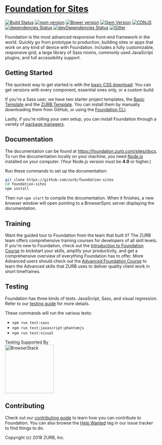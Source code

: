 # [Foundation for Sites](http://foundation.zurb.com)

[![Build Status](https://travis-ci.org/zurb/foundation-sites.svg?branch=develop)](https://travis-ci.org/zurb/foundation-sites)
[![npm version](https://badge.fury.io/js/foundation-sites.svg)](https://badge.fury.io/js/foundation-sites)
[![Bower version](https://badge.fury.io/bo/foundation-sites.svg)](https://badge.fury.io/bo/foundation-sites)
[![Gem Version](https://badge.fury.io/rb/foundation-rails.svg)](https://badge.fury.io/rb/foundation-rails)
[![CDNJS](https://img.shields.io/cdnjs/v/foundation.svg)](https://cdnjs.com/libraries/foundation)
[![dependencies Status](https://david-dm.org/zurb/foundation-sites/status.svg)](https://david-dm.org/zurb/foundation-sites)
[![devDependencies Status](https://david-dm.org/zurb/foundation-sites/dev-status.svg)](https://david-dm.org/zurb/foundation-sites?type=dev)
[![Gitter](https://badges.gitter.im/Join%20Chat.svg)](https://gitter.im/zurb/foundation-sites?utm_source=badge&utm_medium=badge&utm_campaign=pr-badge)

Foundation is the most advanced responsive front-end framework in the world. Quickly go from prototype to production, building sites or apps that work on any kind of device with Foundation. Includes a fully customizable, responsive grid, a large library of Sass mixins, commonly used JavaScript plugins, and full accessibility support.

## Getting Started

The quickest way to get started is with the [basic CSS download](http://foundation.zurb.com/sites/download/). You can get versions with every component, essential ones only, or a custom build.

If you're a Sass user, we have two starter project templates, the [Basic Template](https://github.com/zurb/foundation-sites-template) and the [ZURB Template](https://github.com/zurb/foundation-zurb-template). You can install them by manually downloading them from GitHub, or using the [Foundation CLI](https://github.com/zurb/foundation-cli).

Lastly, if you're rolling your own setup, you can install Foundation through a variety of [package managers](http://foundation.zurb.com/sites/docs/installation.html#package-managers).

## Documentation

The documentation can be found at <https://foundation.zurb.com/sites/docs>. To run the documentation locally on your machine, you need [Node.js](https://nodejs.org/en/) installed on your computer. (Your Node.js version must be **4.0** or higher.)

Run these commands to set up the documentation:

```bash
git clone https://github.com/zurb/foundation-sites
cd foundation-sites
npm install
```

Then run `npm start` to compile the documentation. When it finishes, a new browser window will open pointing to a BrowserSync server displaying the documentation.

## Training

Want the guided tour to Foundation from the team that built it? The ZURB team offers comprehensive training courses for developers of all skill levels. If you're new to Foundation, check out the [Introduction to Foundation Course](http://zurb.com/university/foundation-intro?utm_source=Github%20Repo&utm_medium=website&utm_campaign=readme&utm_content=readme%20training%20link) to kickstart your skills, amplify your productivity, and get a comprehensive overview of everything Foundation has to offer. More Advanced users should check out the [Advanced Foundation Course](http://zurb.com/university/advanced-foundation-training?utm_source=Github%20Repo&utm_medium=website&utm_campaign=readme&utm_content=readme%20training%20link) to learn the Advanced skills that ZURB uses to deliver quality client work in short timeframes.

## Testing

Foundation has three kinds of tests: JavaScript, Sass, and visual regression. Refer to our [testing guide](https://github.com/zurb/foundation-sites/wiki/Testing-Guide) for more details.

These commands will run the various tests:

- `npm run test:sass`
- `npm run test:javascript:phantomjs`
- `npm run test:visual`

Testing Supported By<br/>
<img width="160" src="http://foundation.zurb.com/sites/docs/assets/img/logos/browser-stack.svg" alt="BrowserStack"/>

## Contributing

Check out our [contributing guide](http://foundation.zurb.com/develop/contribute.html) to learn how you can contribute to Foundation. You can also browse the [Help Wanted](https://github.com/zurb/foundation-sites/labels/help%20wanted) tag in our issue tracker to find things to do.

Copyright (c) 2018 ZURB, Inc.
